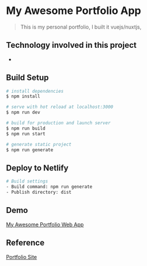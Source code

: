 # My Awesome Portfolio App

> This is my personal portfolio, I built it vuejs/nuxtjs, 

## Technology involved in this project
- 

## Build Setup

```bash
# install dependencies
$ npm install

# serve with hot reload at localhost:3000
$ npm run dev

# build for production and launch server
$ npm run build
$ npm run start

# generate static project
$ npm run generate
```

## Deploy to Netlify
```bash
# Build settings
- Build command: npm run generate
- Publish directory: dist
```

## Demo
[My Awesome Portfolio Web App](https://my-awesome-portfolio-nuxtjs.netlify.app/)

## Reference
[Portfolio Site](https://html-css-portfolio-css-grid-project.netlify.app/)
